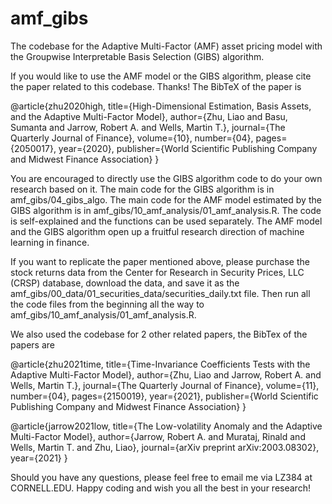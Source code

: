 # amf_gibs
The codebase for the Adaptive Multi-Factor (AMF) asset pricing model with the Groupwise Interpretable Basis Selection (GIBS) algorithm.

If you would like to use the AMF model or the GIBS algorithm, please cite the paper related to this codebase. Thanks! The BibTeX of the paper is 

@article{zhu2020high,
  title={High-Dimensional Estimation, Basis Assets, and the Adaptive Multi-Factor Model},
  author={Zhu, Liao and Basu, Sumanta and Jarrow, Robert A. and Wells, Martin T.},
  journal={The Quarterly Journal of Finance},
  volume={10},
  number={04},
  pages={2050017},
  year={2020},
  publisher={World Scientific Publishing Company and Midwest Finance Association}
}

You are encouraged to directly use the GIBS algorithm code to do your own research based on it. The main code for the GIBS algorithm is in amf_gibs/04_gibs_algo. The main code for the AMF model estimated by the GIBS algorithm is in amf_gibs/10_amf_analysis/01_amf_analysis.R. The code is self-explained and the functions can be used separately. The AMF model and the GIBS algorithm open up a fruitful research direction of machine learning in finance.

If you want to replicate the paper mentioned above, please purchase the stock returns data from the Center for Research in Security Prices, LLC (CRSP) database, download the data, and save it as the amf_gibs/00_data/01_securities_data/securities_daily.txt file. Then run all the code files from the beginning all the way to amf_gibs/10_amf_analysis/01_amf_analysis.R.

We also used the codebase for 2 other related papers, the BibTex of the papers are

@article{zhu2021time,
  title={Time-Invariance Coefficients Tests with the Adaptive Multi-Factor Model},
  author={Zhu, Liao and Jarrow, Robert A. and Wells, Martin T.},
  journal={The Quarterly Journal of Finance},
  volume={11},
  number={04},
  pages={2150019},
  year={2021},
  publisher={World Scientific Publishing Company and Midwest Finance Association}
}

@article{jarrow2021low,
  title={The Low-volatility Anomaly and the Adaptive Multi-Factor Model},
  author={Jarrow, Robert A. and Murataj, Rinald and Wells, Martin T. and Zhu, Liao},
  journal={arXiv preprint arXiv:2003.08302},
  year={2021}
}

Should you have any questions, please feel free to email me via LZ384 at CORNELL.EDU. Happy coding and wish you all the best in your research!
